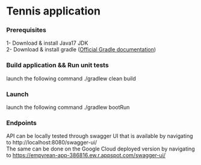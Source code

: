 # Tennis application

### Prerequisites
1- Download & install Java17 JDK\
2- Download & install gradle ([Official Gradle documentation](https://docs.gradle.org))

### Build application && Run unit tests
launch the following command ./gradlew clean build

### Launch
launch the following command ./gradlew bootRun

### Endpoints
API can be locally tested through swagger UI that is available by navigating to http://localhost:8080/swagger-ui/ \
The same can be done on the Google Cloud deployed version by navigating to https://empyrean-app-386816.ew.r.appspot.com/swagger-ui/





